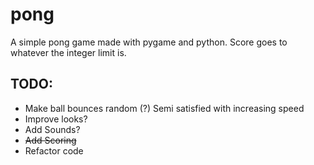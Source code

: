 # pong
 A simple pong game made with pygame and python. Score goes to whatever the integer limit is.

## TODO:
- Make ball bounces random (?) Semi satisfied with increasing speed
- Improve looks?
- Add Sounds?
- ~~Add Scoring~~
- Refactor code